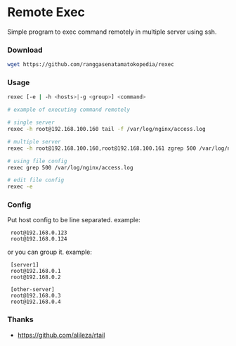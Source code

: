 # Remote Exec
Simple program to exec command remotely in multiple server using ssh.

### Download
```bash
wget https://github.com/ranggasenatamatokopedia/rexec
```

### Usage
```bash
rexec [-e | -h <hosts>|-g <group>] <command>

# example of executing command remotely

# single server
rexec -h root@192.168.100.160 tail -f /var/log/nginx/access.log

# multiple server
rexec -h root@192.168.100.160,root@192.168.100.161 zgrep 500 /var/log/nginx/access.log.1.gz

# using file config
rexec grep 500 /var/log/nginx/access.log

# edit file config
rexec -e
```

### Config
Put host config to be line separated. example:
```
 root@192.168.0.123
 root@192.168.0.124
```
or you can group it. example:
```
 [server1]
 root@192.168.0.1
 root@192.168.0.2

 [other-server]
 root@192.168.0.3
 root@192.168.0.4
```
### Thanks
- https://github.com/alileza/rtail